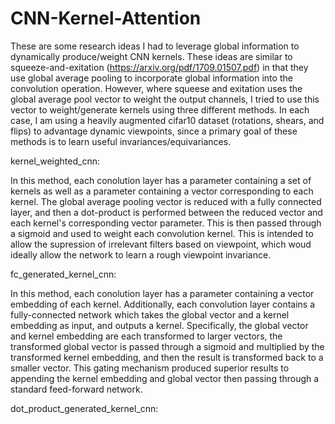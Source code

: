# CNN-Kernel-Attention
These are some research ideas I had to leverage global information to dynamically produce/weight CNN kernels.  These ideas are similar to squeeze-and-exitation (https://arxiv.org/pdf/1709.01507.pdf) in that they use global average pooling to incorporate global information into the convolution operation.  However, where squeese and exitation uses the global average pool vector to weight the output channels, I tried to use this vector to weight/generate kernels using three different methods.  In each case, I am using a heavily augmented cifar10 dataset (rotations, shears, and flips) to advantage dynamic viewpoints, since a primary goal of these methods is to learn useful invariances/equivariances. 

kernel_weighted_cnn:

In this method, each conolution layer has a parameter containing a set of kernels as well as a parameter containing a vector corresponding to each kernel.  The global average pooling vector is reduced with a fully connected layer, and then a dot-product is performed between the reduced vector and each kernel's corresponding vector parameter.  This is then passed through a sigmoid and used to weight each convolution kernel.  This is intended to allow the supression of irrelevant filters based on viewpoint, which woud ideally allow the network to learn a rough viewpoint invariance.

fc_generated_kernel_cnn:

In this method, each conolution layer has a parameter containing a vector embedding of each kernel.  Additionally, each convolution layer contains a fully-connected network which takes the global vector and a kernel embedding as input, and outputs a kernel.  Specifically, the global vector and kernel embedding are each transformed to larger vectors, the transformed global vector is passed through a sigmoid and multiplied by the transformed kernel embedding, and then the result is transformed back to a smaller vector. This gating mechanism produced superior results to appending the kernel embedding and global vector then passing through a standard feed-forward network. 

dot_product_generated_kernel_cnn:




